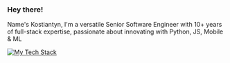 ### Hey there!

Name's Kostiantyn, I'm a versatile Senior Software Engineer with 10+ years of full-stack expertise, passionate about innovating with Python, JS, Mobile & ML

[![My Tech Stack](https://skillicons.dev/icons?i=react,vue,flutter,python,golang,docker,kubernetes,aws,tensorflow,postgresql,redis,rabbitmq)](https://skillicons.dev)
<!--
**haskone/haskone** is a ✨ _special_ ✨ repository because its `README.md` (this file) appears on your GitHub profile.

Here are some ideas to get you started:

- 🔭 I’m currently working on ...
- 🌱 I’m currently learning ...
- 👯 I’m looking to collaborate on ...
- 🤔 I’m looking for help with ...
- 💬 Ask me about ...
- 📫 How to reach me: ...
- 😄 Pronouns: ...
- ⚡ Fun fact: ...
-->
